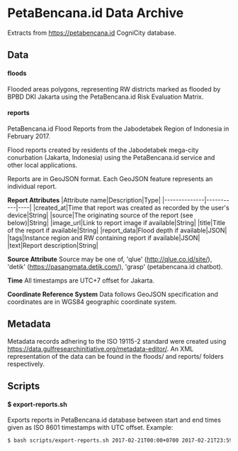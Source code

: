 PetaBencana.id Data Archive
===========================

Extracts from https://petabencana.id CogniCity database.

## Data
#### floods
Flooded areas polygons, representing RW districts marked as flooded by BPBD DKI Jakarta using the PetaBencana.id Risk Evaluation Matrix.

#### reports
PetaBencana.id Flood Reports from the Jabodetabek Region of Indonesia in February 2017.

Flood reports created by residents of the Jabodetabek mega-city conurbation (Jakarta, Indonesia) using the PetaBencana.id service and other local applications.

Reports are in GeoJSON format. Each GeoJSON feature represents an individual report.

**Report Attributes**
|Attribute name|Description|Type|
|--------------|-----------|----|
|created_at|Time that report was created as recorded by the user's device|String|
|source|The originating source of the report (see below)|String|
|image_url|Link to report image if available|String|
|title|Title of the report if available|String|
|report_data|Flood depth if available|JSON|
|tags|Instance region and RW containing report if available|JSON|
|text|Report description|String|

**Source Attribute**
Source may be one of, 'qlue' (http://qlue.co.id/site/), 'detik' (https://pasangmata.detik.com/), 'grasp' (petabencana.id chatbot).

**Time**
All timestamps are UTC+7 offset for Jakarta.

**Coordinate Reference System**
Data follows GeoJSON specification and coordinates are in WGS84 geographic coordinate system.

## Metadata
Metadata records adhering to the ISO 19115-2 standard were created using https://data.gulfresearchinitiative.org/metadata-editor/. An XML representation of the data can be found in the floods/ and reports/ folders respectively.

## Scripts
#### $ export-reports.sh

Exports reports in PetaBencana.id database between start and end times given as ISO 8601 timestamps with UTC offset. Example:

```sh
$ bash scripts/export-reports.sh 2017-02-21T00:00+0700 2017-02-21T23:59+0700 > 2017/floods/reports/petabencana.id_jbd_reports_2017-02-21.geojson
```
